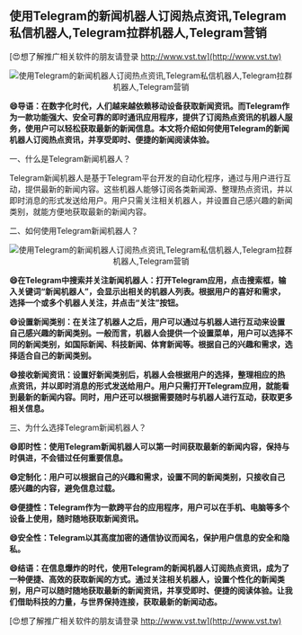 ## **使用Telegram的新闻机器人订阅热点资讯,Telegram私信机器人,Telegram拉群机器人,Telegram营销**

[😍想了解推广相关软件的朋友请登录 http://www.vst.tw](http://www.vst.tw)

 <center><img src="https://vst.tw/MP4/tuiguang/png/5.png" alt="使用Telegram的新闻机器人订阅热点资讯,Telegram私信机器人,Telegram拉群机器人,Telegram营销"></center>

**😄导语：在数字化时代，人们越来越依赖移动设备获取新闻资讯。而Telegram作为一款功能强大、安全可靠的即时通讯应用程序，提供了订阅热点资讯的机器人服务，使用户可以轻松获取最新的新闻信息。本文将介绍如何使用Telegram的新闻机器人订阅热点资讯，并享受即时、便捷的新闻阅读体验。**

一、什么是Telegram新闻机器人？

Telegram新闻机器人是基于Telegram平台开发的自动化程序，通过与用户进行互动，提供最新的新闻内容。这些机器人能够订阅各类新闻源、整理热点资讯，并以即时消息的形式发送给用户。用户只需关注相关机器人，并设置自己感兴趣的新闻类别，就能方便地获取最新的新闻内容。

二、如何使用Telegram新闻机器人？

 <center><img src="https://vst.tw/MP4/tuiguang/png/5.png" alt="使用Telegram的新闻机器人订阅热点资讯,Telegram私信机器人,Telegram拉群机器人,Telegram营销"></center>

**😄在Telegram中搜索并关注新闻机器人：打开Telegram应用，点击搜索框，输入关键词“新闻机器人”，会显示出相关的机器人列表。根据用户的喜好和需求，选择一个或多个机器人关注，并点击“关注”按钮。**

**😄设置新闻类别：在关注了机器人之后，用户可以通过与机器人进行互动来设置自己感兴趣的新闻类别。一般而言，机器人会提供一个设置菜单，用户可以选择不同的新闻类别，如国际新闻、科技新闻、体育新闻等。根据自己的兴趣和需求，选择适合自己的新闻类别。**

**😄接收新闻资讯：设置好新闻类别后，机器人会根据用户的选择，整理相应的热点资讯，并以即时消息的形式发送给用户。用户只需打开Telegram应用，就能看到最新的新闻内容。同时，用户还可以根据需要随时与机器人进行互动，获取更多相关信息。**

三、为什么选择Telegram新闻机器人？

**😄即时性：使用Telegram新闻机器人可以第一时间获取最新的新闻内容，保持与时俱进，不会错过任何重要信息。**

**😄定制化：用户可以根据自己的兴趣和需求，设置不同的新闻类别，只接收自己感兴趣的内容，避免信息过载。**

**😄便捷性：Telegram作为一款跨平台的应用程序，用户可以在手机、电脑等多个设备上使用，随时随地获取新闻资讯。**

**😄安全性：Telegram以其高度加密的通信协议而闻名，保护用户信息的安全和隐私。**

**😄结语：在信息爆炸的时代，使用Telegram的新闻机器人订阅热点资讯，成为了一种便捷、高效的获取新闻的方式。通过关注相关机器人，设置个性化的新闻类别，用户可以随时随地获取最新的新闻资讯，并享受即时、便捷的阅读体验。让我们借助科技的力量，与世界保持连接，获取最新的新闻动态。**

[😍想了解推广相关软件的朋友请登录 http://www.vst.tw](http://www.vst.tw)



